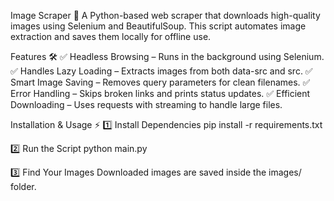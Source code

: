 Image Scraper 🚀
A Python-based web scraper that downloads high-quality images using Selenium and BeautifulSoup. This script automates image extraction and saves them locally for offline use.

Features 🛠️
✅ Headless Browsing – Runs in the background using Selenium.
✅ Handles Lazy Loading – Extracts images from both data-src and src.
✅ Smart Image Saving – Removes query parameters for clean filenames.
✅ Error Handling – Skips broken links and prints status updates.
✅ Efficient Downloading – Uses requests with streaming to handle large files.

Installation & Usage ⚡
1️⃣ Install Dependencies
pip install -r requirements.txt

2️⃣ Run the Script
python main.py

3️⃣ Find Your Images
Downloaded images are saved inside the images/ folder.




